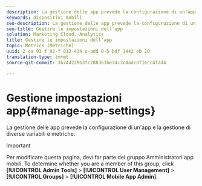 ```yaml
---
description: La gestione delle app prevede la configurazione di un'app e l'amministrazione di un insieme di variabili e metriche.
keywords: dispositivi mobili
seo-description: La gestione delle app prevede la configurazione di un'app e l'amministrazione di un insieme di variabili e metriche.
seo-title: Gestire le impostazioni dell'app
solution: Marketing Cloud, Analytics
title: Gestire le impostazioni dell'app
topic: Metrics (Metriche)
uuid: 2 ca 93 f 92-f 812-434 c-add 0-5 bdf 1442 eb 20
translation-type: tm+mt
source-git-commit: 3b744229b3fc288363be74c3c4adcd71ecc4fad4

---
```



# Gestione impostazioni app{#manage-app-settings}

La gestione delle app prevede la configurazione di un'app e la gestione di diverse variabili e metriche.

>[!IMPORTANT]
>
>Per modificare questa pagina, devi far parte del gruppo Amministratori app mobili. To determine whether you are a member of this group, click **[!UICONTROL Admin Tools]** &gt; **[!UICONTROL User Management]** &gt; **[!UICONTROL Groups]** &gt; **[!UICONTROL Mobile App Admin]**.
